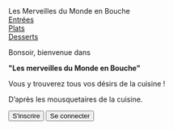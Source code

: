 <!DOCTYPE html>
<html lang="fr">
<head>
  <meta charset="UTF-8" />
  <meta name="viewport" content="width=device-width, initial-scale=1.0" />
  <title>Les merveilles du Monde en Bouche</title>
  <link rel="stylesheet" href="style.css" />
</head>
<body>

  <nav>
    <div class="titre">Les Merveilles du Monde en Bouche</div>
    <div class="onglets-container">
      <div class="onglet entree"><a href="#">Entrées</a></div>
      <div class="onglet plat"><a href="#">Plats</a></div>
      <div class="onglet dessert"><a href="#">Desserts</a></div>
    </div>
  </nav>

  <div class="section-centrale">
    <p>Bonsoir, bienvenue dans</p>
    <p><strong>"Les merveilles du Monde en Bouche"</strong></p>
    <p>Vous y trouverez tous vos désirs de la cuisine !</p>
    <p>D’après les mousquetaires de la cuisine.</p>
  </div>

  <div class="boutons">
    <button>S'inscrire</button>
    <button>Se connecter</button>
  </div>

</body>
</html>




